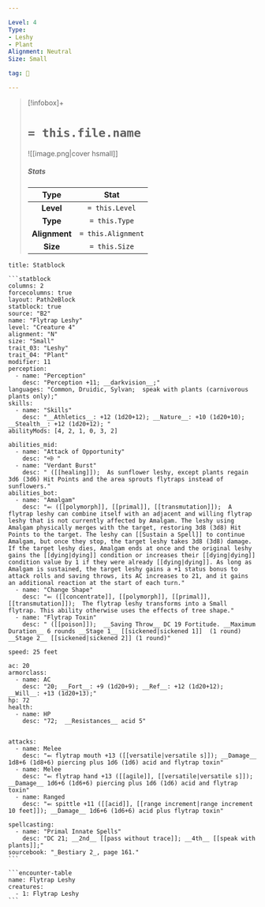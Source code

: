 ```yaml
---

Level: 4
Type:
- Leshy
- Plant
Alignment: Neutral
Size: Small

tag: 👹

---
```


> [!infobox]+
> #  `= this.file.name`
> ![[image.png|cover hsmall]]
> ##### Stats
> Type | Stat |
> :---:|:---:|
> **Level** | `= this.Level` |
> **Type** | `= this.Type` |
> **Alignment** | `= this.Alignment` |
> **Size** | `= this.Size` |



````ad-info
title: Statblock

```statblock
columns: 2
forcecolumns: true
layout: Path2eBlock
statblock: true
source: "B2"
name: "Flytrap Leshy"
level: "Creature 4"
alignment: "N"
size: "Small"
trait_03: "Leshy"
trait_04: "Plant"
modifier: 11
perception:
  - name: "Perception"
    desc: "Perception +11; __darkvision__;"
languages: "Common, Druidic, Sylvan;  speak with plants (carnivorous plants only);"
skills:
  - name: "Skills"
    desc: "__Athletics__: +12 (1d20+12); __Nature__: +10 (1d20+10); __Stealth__: +12 (1d20+12); "
abilityMods: [4, 2, 1, 0, 3, 2]

abilities_mid:
  - name: "Attack of Opportunity"
    desc: "⬲ "
  - name: "Verdant Burst"
    desc: " ([[healing]]);  As sunflower leshy, except plants regain 3d6 (3d6) Hit Points and the area sprouts flytraps instead of sunflowers."
abilities_bot:
  - name: "Amalgam"
    desc: "⬻ ([[polymorph]], [[primal]], [[transmutation]]);  A flytrap leshy can combine itself with an adjacent and willing flytrap leshy that is not currently affected by Amalgam. The leshy using Amalgam physically merges with the target, restoring 3d8 (3d8) Hit Points to the target. The leshy can [[Sustain a Spell]] to continue Amalgam, but once they stop, the target leshy takes 3d8 (3d8) damage. If the target leshy dies, Amalgam ends at once and the original leshy gains the [[dying|dying]] condition or increases their [[dying|dying]] condition value by 1 if they were already [[dying|dying]]. As long as Amalgam is sustained, the target leshy gains a +1 status bonus to attack rolls and saving throws, its AC increases to 21, and it gains an additional reaction at the start of each turn."
  - name: "Change Shape"
    desc: "⬻ ([[concentrate]], [[polymorph]], [[primal]], [[transmutation]]);  The flytrap leshy transforms into a Small flytrap. This ability otherwise uses the effects of tree shape."
  - name: "Flytrap Toxin"
    desc: " ([[poison]]);  __Saving Throw__ DC 19 Fortitude. __Maximum Duration__ 6 rounds __Stage 1__ [[sickened|sickened 1]]  (1 round) __Stage 2__ [[sickened|sickened 2]] (1 round)"

speed: 25 feet

ac: 20
armorclass:
  - name: AC
    desc: "20; __Fort__: +9 (1d20+9); __Ref__: +12 (1d20+12); __Will__: +13 (1d20+13);"
hp: 72
health:
  - name: HP
    desc: "72;  __Resistances__ acid 5"


attacks:
  - name: Melee
    desc: "⬻ flytrap mouth +13 ([[versatile|versatile s]]); __Damage__ 1d8+6 (1d8+6) piercing plus 1d6 (1d6) acid and flytrap toxin"
  - name: Melee
    desc: "⬻ flytrap hand +13 ([[agile]], [[versatile|versatile s]]); __Damage__ 1d6+6 (1d6+6) piercing plus 1d6 (1d6) acid and flytrap toxin"
  - name: Ranged
    desc: "⬻ spittle +11 ([[acid]], [[range increment|range increment 10 feet]]); __Damage__ 1d6+6 (1d6+6) acid plus flytrap toxin"

spellcasting:
  - name: "Primal Innate Spells"
    desc: "DC 21; __2nd__ [[pass without trace]]; __4th__ [[speak with plants]];"
sourcebook: "_Bestiary 2_, page 161."
```

```encounter-table
name: Flytrap Leshy
creatures:
  - 1: Flytrap Leshy
```

````


